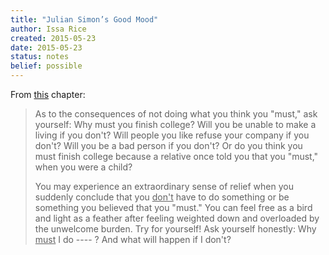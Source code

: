 ```yaml
---
title: "Julian Simon’s Good Mood"
author: Issa Rice
created: 2015-05-23
date: 2015-05-23
status: notes
belief: possible
---
```


From [this](http://www.juliansimon.com/writings/Good_Mood/Part_II/chapte13.html) chapter:

> As to the consequences of not doing what you think you "must," ask
> yourself: Why must you finish college? Will you be unable to make a
> living if you don't? Will people you like refuse your company if you
> don't? Will you be a bad person if you don't? Or do you think you must
> finish college because a relative once told you that you "must," when
> you were a child?
> 
> You may experience an extraordinary sense of relief when you suddenly
> conclude that you <u>don't</u> have to do something or be something you
> believed that you "must." You can feel free as a bird and light as a
> feather after feeling weighted down and overloaded by the unwelcome
> burden. Try for yourself! Ask yourself honestly: Why <u>must</u> I do ---- ?
> And what will happen if I don't?

